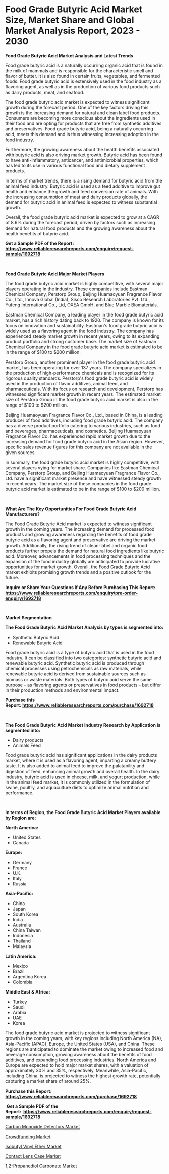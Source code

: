 <p><h1>Food Grade Butyric Acid Market Size, Market Share and Global Market Analysis Report, 2023 - 2030</h1></p><p><strong>Food Grade Butyric Acid Market Analysis and Latest Trends</strong></p>
<p><p>Food grade butyric acid is a naturally occurring organic acid that is found in the milk of mammals and is responsible for the characteristic smell and flavor of butter. It is also found in certain fruits, vegetables, and fermented foods. Food grade butyric acid is extensively used in the food industry as a flavoring agent, as well as in the production of various food products such as dairy products, meat, and seafood.</p><p>The food grade butyric acid market is expected to witness significant growth during the forecast period. One of the key factors driving this growth is the increasing demand for natural and clean label food products. Consumers are becoming more conscious about the ingredients used in their food and are opting for products that are free from synthetic additives and preservatives. Food grade butyric acid, being a naturally occurring acid, meets this demand and is thus witnessing increasing adoption in the food industry.</p><p>Furthermore, the growing awareness about the health benefits associated with butyric acid is also driving market growth. Butyric acid has been found to have anti-inflammatory, anticancer, and antimicrobial properties, which has led to its use in various functional food and dietary supplement products.</p><p>In terms of market trends, there is a rising demand for butyric acid from the animal feed industry. Butyric acid is used as a feed additive to improve gut health and enhance the growth and feed conversion rate of animals. With the increasing consumption of meat and dairy products globally, the demand for butyric acid in animal feed is expected to witness substantial growth.</p><p>Overall, the food grade butyric acid market is expected to grow at a CAGR of 8.6% during the forecast period, driven by factors such as increasing demand for natural food products and the growing awareness about the health benefits of butyric acid.</p></p>
<p><strong>Get a Sample PDF of the Report:&nbsp; <a href="https://www.reliableresearchreports.com/enquiry/request-sample/1692718">https://www.reliableresearchreports.com/enquiry/request-sample/1692718</a></strong></p>
<p>&nbsp;</p>
<p><strong>Food Grade Butyric Acid Major Market Players</strong></p>
<p><p>The food grade butyric acid market is highly competitive, with several major players operating in the industry. These companies include Eastman Chemical Company, Perstorp Group, Beijing Huamaoyuan Fragrance Flavor Co., Ltd., Innova Global (India), Sisco Research Laboratories Pvt. Ltd., Yufeng International Co., Ltd, OXEA GmbH, and Blue Marble Biomaterials.</p><p>Eastman Chemical Company, a leading player in the food grade butyric acid market, has a rich history dating back to 1920. The company is known for its focus on innovation and sustainability. Eastman's food grade butyric acid is widely used as a flavoring agent in the food industry. The company has experienced steady market growth in recent years, owing to its expanding product portfolio and strong customer base. The market size of Eastman Chemical Company in the food grade butyric acid market is estimated to be in the range of $100 to $200 million.</p><p>Perstorp Group, another prominent player in the food grade butyric acid market, has been operating for over 137 years. The company specializes in the production of high-performance chemicals and is recognized for its rigorous quality standards. Perstorp's food grade butyric acid is widely used in the production of flavor additives, animal feed, and pharmaceuticals. With its focus on research and development, Perstorp has witnessed significant market growth in recent years. The estimated market size of Perstorp Group in the food grade butyric acid market is also in the range of $100 to $200 million.</p><p>Beijing Huamaoyuan Fragrance Flavor Co., Ltd., based in China, is a leading producer of food additives, including food grade butyric acid. The company has a diverse product portfolio catering to various industries, such as food and beverages, pharmaceuticals, and cosmetics. Beijing Huamaoyuan Fragrance Flavor Co. has experienced rapid market growth due to the increasing demand for food grade butyric acid in the Asian region. However, specific sales revenue figures for this company are not available in the given sources.</p><p>In summary, the food grade butyric acid market is highly competitive, with several players vying for market share. Companies like Eastman Chemical Company, Perstorp Group, and Beijing Huamaoyuan Fragrance Flavor Co., Ltd. have a significant market presence and have witnessed steady growth in recent years. The market size of these companies in the food grade butyric acid market is estimated to be in the range of $100 to $200 million.</p></p>
<p>&nbsp;</p>
<p><strong>What Are The Key Opportunities For Food Grade Butyric Acid Manufacturers?</strong></p>
<p><p>The Food Grade Butyric Acid market is expected to witness significant growth in the coming years. The increasing demand for processed food products and growing awareness regarding the benefits of food grade butyric acid as a flavoring agent and preservative are driving the market growth. Additionally, the rising trend of clean-label and organic food products further propels the demand for natural food ingredients like butyric acid. Moreover, advancements in food processing techniques and the expansion of the food industry globally are anticipated to provide lucrative opportunities for market growth. Overall, the Food Grade Butyric Acid market exhibits promising growth trends and a positive outlook for the future.</p></p>
<p><strong>Inquire or Share Your Questions If Any Before Purchasing This Report: <a href="https://www.reliableresearchreports.com/enquiry/pre-order-enquiry/1692718">https://www.reliableresearchreports.com/enquiry/pre-order-enquiry/1692718</a></strong></p>
<p>&nbsp;</p>
<p><strong>Market Segmentation</strong></p>
<p><strong>The Food Grade Butyric Acid Market Analysis by types is segmented into:</strong></p>
<p><ul><li>Synthetic Butyric Acid</li><li>Renewable Butyric Acid</li></ul></p>
<p><p>Food grade butyric acid is a type of butyric acid that is used in the food industry. It can be classified into two categories: synthetic butyric acid and renewable butyric acid. Synthetic butyric acid is produced through chemical processes using petrochemicals as raw materials, while renewable butyric acid is derived from sustainable sources such as biomass or waste materials. Both types of butyric acid serve the same purpose – as flavoring agents or preservatives in food products – but differ in their production methods and environmental impact.</p></p>
<p><strong>Purchase this Report:&nbsp;<a href="https://www.reliableresearchreports.com/purchase/1692718">https://www.reliableresearchreports.com/purchase/1692718</a></strong></p>
<p>&nbsp;</p>
<p><strong>The Food Grade Butyric Acid Market Industry Research by Application is segmented into:</strong></p>
<p><ul><li>Dairy products</li><li>Animals Feed</li></ul></p>
<p><p>Food grade butyric acid has significant applications in the dairy products market, where it is used as a flavoring agent, imparting a creamy buttery taste. It is also added to animal feed to improve the palatability and digestion of feed, enhancing animal growth and overall health. In the dairy industry, butyric acid is used in cheese, milk, and yogurt production, while in the animal feed market, it is commonly utilized in the formulation of swine, poultry, and aquaculture diets to optimize animal nutrition and performance.</p></p>
<p>&nbsp;</p>
<p><strong>In terms of Region, the Food Grade Butyric Acid Market Players available by Region are:</strong></p>
<p>
    <p> <strong> North America: </strong>
        <ul>
            <li>United States</li>
            <li>Canada</li>
        </ul>
        </p> 
    <p> <strong> Europe: </strong>
        <ul>
            <li>Germany</li>
            <li>France</li>
            <li>U.K.</li>
            <li>Italy</li>
            <li>Russia</li>
        </ul>
        </p> 
    <p> <strong> Asia-Pacific: </strong>
        <ul>
            <li>China</li>
            <li>Japan</li>
            <li>South Korea</li>
            <li>India</li>
            <li>Australia</li>
            <li>China Taiwan</li>
            <li>Indonesia</li>
            <li>Thailand</li>
            <li>Malaysia</li>
        </ul>
        </p> 
    <p> <strong> Latin America: </strong>
        <ul>
            <li>Mexico</li>
            <li>Brazil</li>
            <li>Argentina Korea</li>
            <li>Colombia</li>
        </ul>
        </p> 
    <p> <strong> Middle East & Africa: </strong>
        <ul>
            <li>Turkey</li>
            <li>Saudi</li>
            <li>Arabia</li>
            <li>UAE</li>
            <li>Korea</li>
        </ul>
    </p>
    </p>
<p><p>The food grade butyric acid market is projected to witness significant growth in the coming years, with key regions including North America (NA), Asia-Pacific (APAC), Europe, the United States (USA), and China. These regions are anticipated to dominate the market owing to increased food and beverage consumption, growing awareness about the benefits of food additives, and expanding food processing industries. North America and Europe are expected to hold major market shares, with a valuation of approximately 30% and 35%, respectively. Meanwhile, Asia-Pacific, including China, is projected to witness the highest growth rate, potentially capturing a market share of around 25%.</p></p>
<p><strong>Purchase this Report: <a href="https://www.reliableresearchreports.com/purchase/1692718">https://www.reliableresearchreports.com/purchase/1692718</a></strong></p>
<p>&nbsp;<strong>Get a Sample PDF of the Report:&nbsp;&nbsp;<a href="https://www.reliableresearchreports.com/enquiry/request-sample/1692718">https://www.reliableresearchreports.com/enquiry/request-sample/1692718</a></strong></p>
<p><strong></strong></p>
<p><p><a href="https://www.linkedin.com/pulse/carbon-monoxide-detectors-market-size-share-amp-trends/">Carbon Monoxide Detectors Market</a></p><p><a href="https://www.linkedin.com/pulse/crowdfunding-market-challenges-opportunities-growth-drivers/">Crowdfunding Market</a></p><p><a href="https://medium.com/@twilabailey2000/analyzing-isobutyl-vinyl-ether-market-global-industry-perspective-and-forecast-2023-to-2030-a7d9d8c5f42f">Isobutyl Vinyl Ether Market</a></p><p><a href="https://www.linkedin.com/pulse/decoding-contact-lens-case-market-deep-dive-latest-trends-segmentation/">Contact Lens Case Market</a></p><p><a href="https://medium.com/@orphabrakus2023/1-2-propanediol-carbonate-market-the-key-to-successful-business-strategy-forecast-till-2030-3ef5266d6079">1,2-Propanediol Carbonate Market</a></p></p>